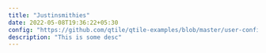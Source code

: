 ```yaml
---
title: "Justinsmithies"
date: 2022-05-08T19:36:22+05:30
config: "https://github.com/qtile/qtile-examples/blob/master/user-configs/aeronotix.py"
description: "This is some desc"
---
```


